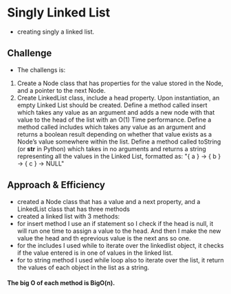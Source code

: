 
# Singly Linked List
<!-- Short summary or background information -->
- creating singly a linked list.

## Challenge
<!-- Description of the challenge -->
- The challengs is: 
1. Create a Node class that has properties for the value stored in the Node, and a pointer to the next Node.
2. Create LinkedList class, include a head property. Upon instantiation, an empty Linked List should be created.
Define a method called insert which takes any value as an argument and adds a new node with that value to the head of the list with an O(1) Time performance.
Define a method called includes which takes any value as an argument and returns a boolean result depending on whether that value exists as a Node’s value somewhere within the list.
Define a method called toString (or __str__ in Python) which takes in no arguments and returns a string representing all the values in the Linked List, formatted as:
"{ a } -> { b } -> { c } -> NULL"

## Approach & Efficiency
<!-- What approach did you take? Why? What is the Big O space/time for this approach? -->
- created a Node class that has a value and a next property, and a LinkedList class that has three methods
- created a linked list with 3 methods:
 - for insert method I use an if statement so I check if the head is null, it will run one time to assign a value to the head. And then I make the new value the head and th eprevious value is the next ans so one.
 - for the includes I used while to iterate over the linkedlist object, it checks if the value entered is in one of values in the linked list.
  - for to string method I used while loop also to iterate over the list, it return the values of each object in the list as a string.

#### The big O of each method is BigO(n).


